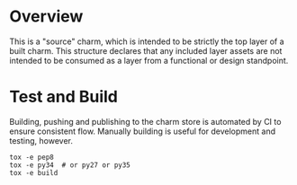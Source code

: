 # Overview

This is a "source" charm, which is intended to be strictly the top
layer of a built charm.  This structure declares that any included
layer assets are not intended to be consumed as a layer from a
functional or design standpoint.

# Test and Build

Building, pushing and publishing to the charm store is automated
by CI to ensure consistent flow.  Manually building is useful for
development and testing, however.

```
tox -e pep8
tox -e py34  # or py27 or py35
tox -e build
```
